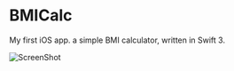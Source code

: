 # BMICalc
My first iOS app. a simple BMI calculator, written in Swift 3.

![ScreenShot](https://raw.github.com/orisraeli/BMICalc/master/screenshot2.PNG)

